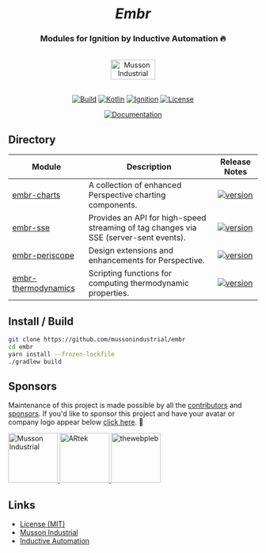 <div align="center">
  <h1>
    <i>Embr</i>
</h1>
<h3>Modules for Ignition by Inductive Automation 🔥</h3>
  <br>
  <a href="https://mussonindustrial.com">
        <img src="https://cdn.mussonindustrial.com/files/public/images/emblem.svg" alt="Musson Industrial Logo" width="90" height="40">
  </a>
  <br><br>
<p>
  
[![Build](https://github.com/mussonindustrial/embr/actions/workflows/build.yml/badge.svg)]()
[![Kotlin](https://img.shields.io/badge/kotlin-2.1.21-blue.svg?logo=kotlin)](http://kotlinlang.org)
[![Ignition](https://img.shields.io/badge/Ignition-8.1.33+-rebeccapurple.svg)](https://inductiveautomation.com/)
[![License](https://img.shields.io/badge/License-MIT-yellow.svg)](https://github.com/mussonindustrial/embr/blob/main/LICENSE)

[![Documentation](https://img.shields.io/badge/Documentation-docs.mussonindustrial.com-white.svg?logo=docusaurus&style=for-the-badge)](https://docs.mussonindustrial.com/)

</p>
</div>

## Directory

<div align="center">
  
| Module                                          | Description                                                                           | Release Notes                                                                                                                                                                       |
|-------------------------------------------------|---------------------------------------------------------------------------------------|-------------------------------------------------------------------------------------------------------------------------------------------------------------------------------------|
| [embr-charts](modules/charts/README.md)         | A collection of enhanced Perspective charting components.                             | [![version](https://img.shields.io/github/package-json/v/mussonindustrial/embr?filename=modules%2Fcharts%2Fpackage.json&style=for-the-badge)](modules/charts/CHANGELOG.md)          |
| [embr-sse](modules/sse/README.md)               | Provides an API for high-speed streaming of tag changes via SSE (server-sent events). | [![version](https://img.shields.io/github/package-json/v/mussonindustrial/embr?filename=modules%2Fsse%2Fpackage.json&style=for-the-badge)](modules/sse/CHANGELOG.md)                |
| [embr-periscope](modules/periscope/README.md)   | Design extensions and enhancements for Perspective.                                   | [![version](https://img.shields.io/github/package-json/v/mussonindustrial/embr?filename=modules%2Fperiscope%2Fpackage.json&style=for-the-badge)](modules/event-stream/CHANGELOG.md) |
| [embr-thermodynamics](modules/thermo/README.md) | Scripting functions for computing thermodynamic properties.                           | [![version](https://img.shields.io/github/package-json/v/mussonindustrial/embr?filename=modules%2Fthermo%2Fpackage.json&style=for-the-badge)](modules/thermo/CHANGELOG.md)          |

</div>

## Install / Build

```sh
git clone https://github.com/mussonindustrial/embr
cd embr
yarn install --frozen-lockfile
./gradlew build
```

## Sponsors

Maintenance of this project is made possible by all the [contributors] and [sponsors].
If you'd like to sponsor this project and have your avatar or company logo appear below [click here](https://github.com/sponsors/mussonindustrial). 💖

<a href="https://mussonindustrial.com/">
<img src="https://avatars.githubusercontent.com/u/84413538?s=200&v=4" alt="Musson Industrial" width="100"/> 
</a>
<a href="https://artekis.io/">
<img src="https://avatars.githubusercontent.com/u/89804242?s=200&v=4" alt="ARtek" width="100"/> 
</a>
<a href="https://github.com/thewebpleb/">
<img src="https://avatars.githubusercontent.com/u/86393727?s=200&v=4" alt="thewebpleb" width="100"/> 
</a>

## Links

- [License (MIT)](LICENSE)
- [Musson Industrial](https://mussonindustrial.com/)
- [Inductive Automation](https://inductiveautomation.com/)

[embr]: https://github.com/mussonindustrial/embr
[contributors]: https://github.com/mussonindustrial/embr/graphs/contributors
[sponsors]: https://github.com/sponsors/mussonindustrial
[chartjs]: https://www.chartjs.org/

